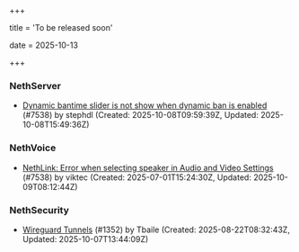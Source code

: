 +++

title = 'To be released soon'

date = 2025-10-13

+++

### NethServer

- [Dynamic bantime slider is not show when dynamic ban is enabled](https://github.com/NethServer/dev/issues/7678) (#7538) by stephdl (Created: 2025-10-08T09:59:39Z, Updated: 2025-10-08T15:49:36Z)

### NethVoice

- [NethLink: Error when selecting speaker in Audio and Video Settings](https://github.com/NethServer/dev/issues/7538) (#7538) by viktec (Created: 2025-07-01T15:24:30Z, Updated: 2025-10-09T08:12:44Z)

### NethSecurity

- [Wireguard Tunnels](https://github.com/NethServer/nethsecurity/issues/1352) (#1352) by Tbaile (Created: 2025-08-22T08:32:43Z, Updated: 2025-10-07T13:44:09Z)

